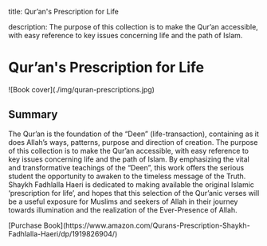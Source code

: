 title: Qur’an's Prescription for Life

description: The purpose of this collection is to make the Qur’an accessible, with easy reference to key issues concerning life and the path of Islam.

# Qur’an's Prescription for Life

<div markdown="1" class="cover-image">
![Book cover](./img/quran-prescriptions.jpg)
</div>

## Summary

The Qur’an is the foundation of the “Deen” (life-transaction), containing as it does Allah’s ways, patterns, purpose and direction of creation. The purpose of this collection is to make the Qur’an accessible, with easy reference to key issues concerning life and the path of Islam. By emphasizing the vital and transformative teachings of the “Deen”, this work offers the serious student the opportunity to awaken to the timeless message of the Truth. Shaykh Fadhlalla Haeri is dedicated to making available the original Islamic ‘prescription for life’, and hopes that this selection of the Qur’anic verses will be a useful exposure for Muslims and seekers of Allah in their journey towards illumination and the realization of the Ever-Presence of Allah.

<div markdown="3" class="purchase-link">
[Purchase Book](https://www.amazon.com/Qurans-Prescription-Shaykh-Fadhlalla-Haeri/dp/1919826904/)
</div>